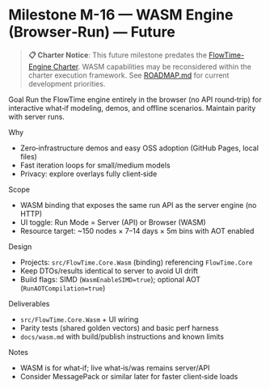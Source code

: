# Milestone M-16 — WASM Engine (Browser‑Run) — Future

> **📋 Charter Notice**: This future milestone predates the [FlowTime-Engine Charter](../flowtime-engine-charter.md). WASM capabilities may be reconsidered within the charter execution framework. See [ROADMAP.md](../ROADMAP.md) for current development priorities.

Goal
Run the FlowTime engine entirely in the browser (no API round‑trip) for interactive what‑if modeling, demos, and offline scenarios. Maintain parity with server runs.

Why
- Zero‑infrastructure demos and easy OSS adoption (GitHub Pages, local files)
- Fast iteration loops for small/medium models
- Privacy: explore overlays fully client‑side

Scope
- WASM binding that exposes the same run API as the server engine (no HTTP)
- UI toggle: Run Mode = Server (API) or Browser (WASM)
- Resource target: ~150 nodes × 7–14 days × 5m bins with AOT enabled

Design
- Projects: `src/FlowTime.Core.Wasm` (binding) referencing `FlowTime.Core`
- Keep DTOs/results identical to server to avoid UI drift
- Build flags: SIMD (`WasmEnableSIMD=true`); optional AOT (`RunAOTCompilation=true`)

Deliverables
- `src/FlowTime.Core.Wasm` + UI wiring
- Parity tests (shared golden vectors) and basic perf harness
- `docs/wasm.md` with build/publish instructions and known limits

Notes
- WASM is for what‑if; live what‑is/was remains server/API
- Consider MessagePack or similar later for faster client‑side loads

